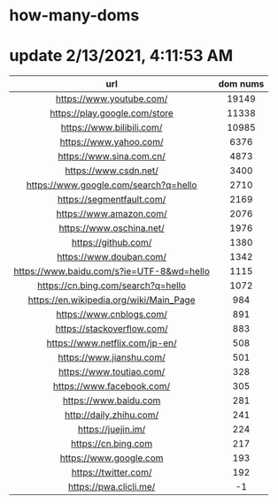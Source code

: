 # how-many-doms

# update 2/13/2021, 4:11:53 AM

url | dom nums
:-: | :-:
https://www.youtube.com/ | 19149
https://play.google.com/store | 11338
https://www.bilibili.com/ | 10985
https://www.yahoo.com/ | 6376
https://www.sina.com.cn/ | 4873
https://www.csdn.net/ | 3400
https://www.google.com/search?q=hello | 2710
https://segmentfault.com/ | 2169
https://www.amazon.com/ | 2076
https://www.oschina.net/ | 1976
https://github.com/ | 1380
https://www.douban.com/ | 1342
https://www.baidu.com/s?ie=UTF-8&wd=hello | 1115
https://cn.bing.com/search?q=hello | 1072
https://en.wikipedia.org/wiki/Main_Page | 984
https://www.cnblogs.com/ | 891
https://stackoverflow.com/ | 883
https://www.netflix.com/jp-en/ | 508
https://www.jianshu.com/ | 501
https://www.toutiao.com/ | 328
https://www.facebook.com/ | 305
https://www.baidu.com | 281
http://daily.zhihu.com/ | 241
https://juejin.im/ | 224
https://cn.bing.com | 217
https://www.google.com | 193
https://twitter.com/ | 192
https://pwa.clicli.me/ | -1
